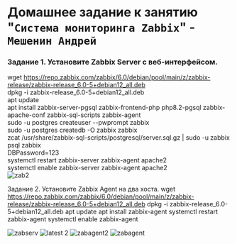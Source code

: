 # Домашнее задание к занятию "`Система мониторинга Zabbix`" - `Мешенин Андрей`
###  Задание 1. Установите Zabbix Server с веб-интерфейсом.  
wget https://repo.zabbix.com/zabbix/6.0/debian/pool/main/z/zabbix-release/zabbix-release_6.0-5+debian12_all.deb  
dpkg -i zabbix-release_6.0-5+debian12_all.deb  
apt update  
apt install zabbix-server-pgsql zabbix-frontend-php php8.2-pgsql zabbix-apache-conf zabbix-sql-scripts zabbix-agent  
sudo -u postgres createuser --pwprompt zabbix  
sudo -u postgres createdb -O zabbix zabbix  
zcat /usr/share/zabbix-sql-scripts/postgresql/server.sql.gz | sudo -u zabbix psql zabbix  
DBPassword=123  
systemctl restart zabbix-server zabbix-agent apache2  
systemctl enable zabbix-server zabbix-agent apache2  
![zab2](https://github.com/neo-13th/sys-hw-zabbix/assets/150372172/94973eae-7e9b-435e-bb5f-6740cd3f338e)


Задание 2. Установите Zabbix Agent на два хоста.
wget https://repo.zabbix.com/zabbix/6.0/debian/pool/main/z/zabbix-release/zabbix-release_6.0-5+debian12_all.deb
dpkg -i zabbix-release_6.0-5+debian12_all.deb
apt update
apt install zabbix-agent
systemctl restart zabbix-agent
systemctl enable zabbix-agent

![zabserv](https://github.com/neo-13th/sys-hw-zabbix/assets/150372172/12032c48-a782-41b7-afd5-e1e6bf148a95)
![latest 2](https://github.com/neo-13th/sys-hw-zabbix/assets/150372172/210d93ee-4ef4-475b-b1dc-7d737fce7e85)
![zabagent2](https://github.com/neo-13th/sys-hw-zabbix/assets/150372172/e2e9d29b-61b7-4b8d-9f32-76abfa178331)
![zabagent](https://github.com/neo-13th/sys-hw-zabbix/assets/150372172/114e86c9-c3cf-4932-bce0-c4dc93e1dfae)
